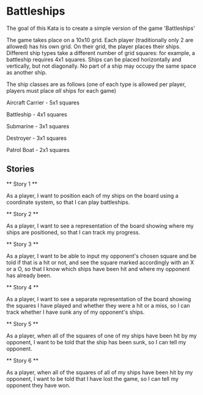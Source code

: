 Battleships
===========

The goal of this Kata is to create a simple version of the game 'Battleships'

The game takes place on a 10x10 grid. Each player (traditionally only 2 are allowed) has his own grid. On their grid, the player places their ships. Different ship types take a different number of grid squares: for example, a battleship requires 4x1 squares. Ships can be placed horizontally and vertically, but not diagonally. No part of a ship may occupy the same space as another ship.

The ship classes are as follows (one of each type is allowed per player, players must place *all* ships for each game)

Aircraft Carrier - 5x1 squares

Battleship - 4x1 squares

Submarine - 3x1 squares

Destroyer - 3x1 squares

Patrol Boat - 2x1 squares


Stories
-------

** Story 1 **

As a player, I want to position each of my ships on the board using a coordinate system, so that I can play battleships.

** Story 2 **

As a player, I want to see a representation of the board showing where my ships are positioned, so that I can track my progress.

** Story 3 **

As a player, I want to be able to input my opponent's chosen square and be told if that is a hit or not, and see the square marked accordingly with an X or a O, so that I know which ships have been hit and 
where my opponent has already been.

** Story 4 **

As a player, I want to see a separate representation of the board showing the squares I have played and whether they were a hit or a miss, so I can track whether I have sunk any of my
opponent's ships.

** Story 5 **

As a player, when all of the squares of one of my ships have been hit by my opponent, I want to be told that the ship has been sunk, so I can tell my opponent.

** Story 6 **

As a player, when all of the squares of all of my ships have been hit by my opponent, I want to be told that I have lost the game, so I can tell my opponent they have won.




